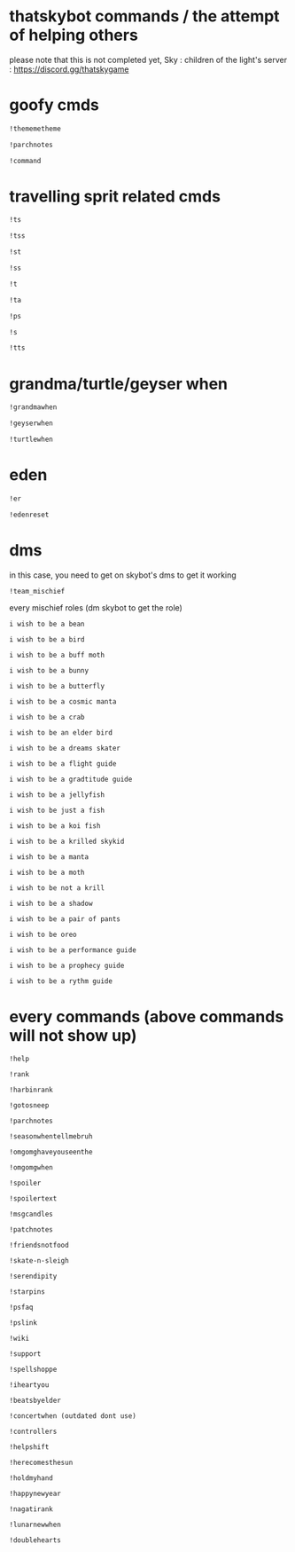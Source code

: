 # thatskybot commands / the attempt of helping others
please note that this is not completed yet, Sky : children of the light's server : https://discord.gg/thatskygame
# goofy cmds
```bash
!thememetheme
```
```bash
!parchnotes
```
```bash
!command
```
# travelling sprit related cmds

```bash
!ts
```
```bash
!tss
```
```bash
!st
```
```bash
!ss
```
```bash
!t
```
```bash
!ta
```
```bash
!ps
```
```bash
!s
```
```bash
!tts
```
# grandma/turtle/geyser when
```bash
!grandmawhen
```
```bash
!geyserwhen
```
```bash
!turtlewhen
```
# eden 
```bash
!er
``` 
```bash
!edenreset
```
# dms
in this case, you need to get on skybot's dms to get it working
```bash
!team_mischief
```
every mischief roles (dm skybot to get the role)

```
i wish to be a bean
```
```
i wish to be a bird
```
```
i wish to be a buff moth
```
```
i wish to be a bunny
```
```
i wish to be a butterfly
```
```
i wish to be a cosmic manta
```
```
i wish to be a crab 
```
```
i wish to be an elder bird 
```
```
i wish to be a dreams skater
```
```
i wish to be a flight guide
```
```
i wish to be a gradtitude guide
```
```
i wish to be a jellyfish
```
```
i wish to be just a fish
```
```
i wish to be a koi fish
```
```
i wish to be a krilled skykid
```
```
i wish to be a manta
```
```
i wish to be a moth
```
```
i wish to be not a krill
```
```
i wish to be a shadow
```
```
i wish to be a pair of pants
```
```
i wish to be oreo
```
```
i wish to be a performance guide
```
```
i wish to be a prophecy guide
```
```
i wish to be a rythm guide
```

# every commands (above commands will not show up)

```
!help
```
```
!rank
```
```
!harbinrank
```
```
!gotosneep
```
```
!parchnotes
```
```
!seasonwhentellmebruh
```
```
!omgomghaveyouseenthe
```
```
!omgomgwhen
```
```
!spoiler
```
```
!spoilertext
```
```
!msgcandles
```
```
!patchnotes
```
```
!friendsnotfood
```
```
!skate-n-sleigh
```
```
!serendipity
```
```
!starpins
```
```
!psfaq
```
```
!pslink
```
```
!wiki
```
```
!support
```
```
!spellshoppe
```
```
!iheartyou
```
```
!beatsbyelder
```
```
!concertwhen (outdated dont use)
```
```
!controllers
```
```
!helpshift
```
```
!herecomesthesun
```
```
!holdmyhand
```
```
!happynewyear
```
```
!nagatirank
```
```
!lunarnewwhen
```
```
!doublehearts
```
# 
